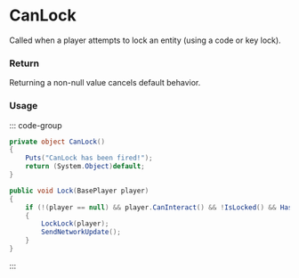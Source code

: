 # CanLock
<Badge type="info" text="Player"/><Badge type="danger" text="Carbon Compatible"/><Badge type="warning" text="Oxide Compatible"/>
Called when a player attempts to lock an entity (using a code or key lock).

### Return
Returning a non-null value cancels default behavior.

### Usage
::: code-group
```csharp [Example]
private object CanLock()
{
	Puts("CanLock has been fired!");
	return (System.Object)default;
}
```
```csharp [Source — Assembly-CSharp @ KeyLock]
public void Lock(BasePlayer player)
{
	if (!(player == null) && player.CanInteract() && !IsLocked() && HasLockPermission(player))
	{
		LockLock(player);
		SendNetworkUpdate();
	}
}

```
:::
